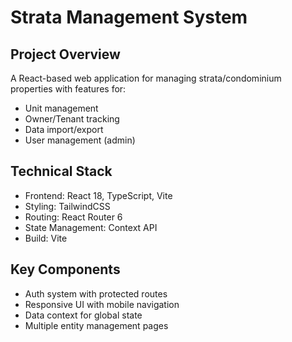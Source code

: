 # Strata Management System

## Project Overview
A React-based web application for managing strata/condominium properties with features for:
- Unit management
- Owner/Tenant tracking
- Data import/export
- User management (admin)

## Technical Stack
- Frontend: React 18, TypeScript, Vite
- Styling: TailwindCSS
- Routing: React Router 6
- State Management: Context API
- Build: Vite

## Key Components
- Auth system with protected routes
- Responsive UI with mobile navigation
- Data context for global state
- Multiple entity management pages